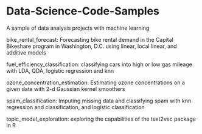 # Data-Science-Code-Samples
A sample of data analysis projects with machine learning

bike_rental_forecast: Forecasting bike rental demand in the Capital Bikeshare program in Washington, D.C. using linear, local linear, and additive models

fuel_efficiency_classification: classifying cars into high or low gas mileage with LDA, QDA, logistic regression and knn

ozone_concentration_estimation: Estimating ozone concentrations on a given date with 2-d Gaussian kernel smoothers

spam_classification: Imputing missing data and classifying spam with knn regression and classification, and logistic classification

topic_model_exploration: exploring the capabilities of the text2vec package in R

